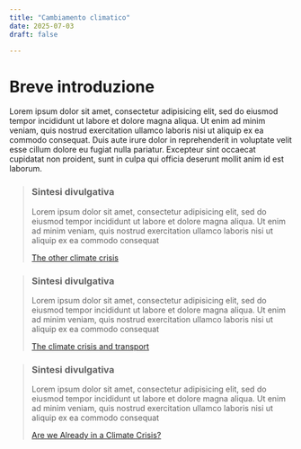 ```yaml
---
title: "Cambiamento climatico"
date: 2025-07-03
draft: false

---
```


# Breve introduzione 

Lorem ipsum dolor sit amet, consectetur adipisicing elit, sed do eiusmod tempor incididunt ut labore et dolore magna aliqua. Ut enim ad minim veniam, quis nostrud exercitation ullamco laboris nisi ut aliquip ex ea commodo consequat. Duis aute irure dolor in reprehenderit in voluptate velit esse cillum dolore eu fugiat nulla pariatur. Excepteur sint occaecat cupidatat non
proident, sunt in culpa qui officia deserunt mollit anim id est laborum.

> ### Sintesi divulgativa 
>
>  Lorem ipsum dolor sit amet, consectetur adipisicing elit, sed do eiusmod tempor incididunt ut labore et dolore magna aliqua. Ut enim ad minim veniam, quis nostrud exercitation ullamco laboris nisi ut aliquip ex ea commodo consequat
>
> [The other climate crisis](https://www.nature.com/articles/s41586-025-08680-1)

> ### Sintesi divulgativa
>
> Lorem ipsum dolor sit amet, consectetur adipisicing elit, sed do eiusmod tempor incididunt ut labore et dolore magna aliqua. Ut enim ad minim veniam, quis nostrud exercitation ullamco laboris nisi ut aliquip ex ea commodo consequat
>
> [The climate crisis and transport](https://www.tandfonline.com/doi/full/10.1080/01441647.2019.1637113)

> ### Sintesi divulgativa
>
> Lorem ipsum dolor sit amet, consectetur adipisicing elit, sed do eiusmod tempor incididunt ut labore et dolore magna aliqua. Ut enim ad minim veniam, quis nostrud exercitation ullamco laboris nisi ut aliquip ex ea commodo consequat
>
> [Are we Already in a Climate Crisis?](https://zenodo.org/records/3580589)
